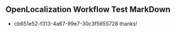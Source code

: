 ## OpenLocalization Workflow Test MarkDown
* cb651e52-f313-4a67-99e7-30c3f5655728 
thanks!<!--HONumber=Mar16_HO5-->
